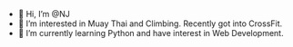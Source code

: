 - 👋 Hi, I’m @NJ
- 👀 I’m interested in Muay Thai and Climbing. Recently got into CrossFit.
- 🌱 I’m currently learning Python and have interest in Web Development.
<!---
zEleceed/zEleceed is a ✨ special ✨ repository because its `README.md` (this file) appears on your GitHub profile.
You can click the Preview link to take a look at your changes.
--->
